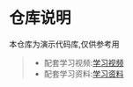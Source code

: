 # 仓库说明
本仓库为演示代码库,仅供参考用
> * 配套学习视频:[学习视频](https://www.kuazhu.com/way/5bc809be40e7963ab40348a0)
> * 配套学习资料:[学习资料](https://pan.baidu.com/s/1ZYZtHfMDH8r2P3e-yhUoqQ)
